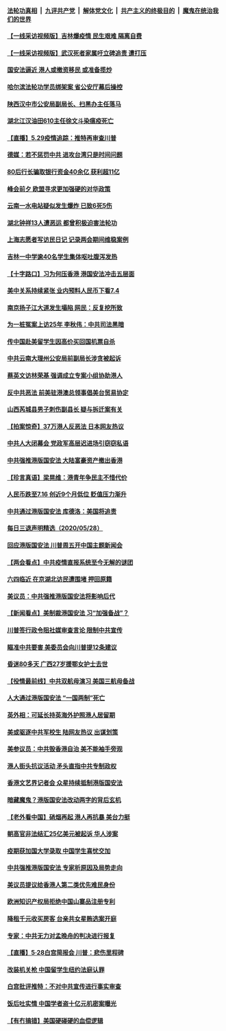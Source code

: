 

####  [法轮功真相](../../../../basic/blob/master/README.md?t=05292301) &nbsp;|&nbsp; [九评共产党](../../../../9ping.md/blob/master/README.md?t=05292301) &nbsp;|&nbsp; [解体党文化](../../../../jtdwh.md/blob/master/README.md?t=05292301)  &nbsp;|&nbsp; [共产主义的终极目的](../../../../gczydzjmd.md/blob/master/README.md?t=05292301) &nbsp;|&nbsp; [魔鬼在统治我们的世界](../../../../mgztzwmdsj.md/blob/master/README.md?t=05292301) 

#### [【一线采访视频版】吉林爆疫情 民生艰难 隔离自费](../pages/nsc413/n12145822.md?t=05292301) 

#### [【一线采访视频版】武汉死者家属吁立碑追责 遭打压](../pages/nsc413/n12146330.md?t=05292301) 

#### [国安法逼近 港人或撤资移民 或准备揽炒](../pages/nsc413/n12146423.md?t=05292301) 

#### [哈尔滨法轮功学员绑架案 省公安厅幕后操控](../pages/nsc413/n12144256.md?t=05292301) 

#### [陕西汉中市公安局副局长、扫黑办主任落马](../pages/nsc413/n12146028.md?t=05292301) 

#### [湖北江汉油田610主任徐文斗染瘟疫死亡](../pages/nsc413/n12145780.md?t=05292301) 


#### [【直播】5.29疫情追踪：推特再审查川普](../pages/nsc413/n12146172.md?t=05292301) 

#### [德媒：若不惩罚中共 进攻台湾只是时间问题](../pages/nsc413/n12146127.md?t=05292301) 

#### [80后行长骗取银行资金40余亿 获利超11亿](../pages/nsc413/n12146093.md?t=05292301) 

#### [峰会前夕 欧盟寻求更加强硬的对华政策](../pages/nsc413/n12146184.md?t=05292301) 

#### [云南一水电站疑似发生爆炸 已致6死5伤](../pages/nsc413/n12146280.md?t=05292301) 

#### [湖北钟祥13人遭恶运 都曾积极迫害法轮功](../pages/nsc413/n12143169.md?t=05292301) 

#### [上海志愿者写访民日记 记录两会期间维稳案例](../pages/nsc413/n12145915.md?t=05292301) 

#### [吉林一中学逾40名学生集体呕吐腹泻发热](../pages/nsc413/n12146129.md?t=05292301) 

#### [【十字路口】习为何压香港 港国安法冲击五层面](../pages/nsc413/n12145082.md?t=05292301) 

#### [美中关系持续紧张 业内预料人民币下看7.4](../pages/nsc413/n12145731.md?t=05292301) 

#### [南京扬子江大道发生塌陷 网民：反复挖所致](../pages/nsc413/n12145758.md?t=05292301) 

#### [为一桩冤案上访25年 李秋伟：中共司法黑暗](../pages/nsc413/n12144736.md?t=05292301) 

#### [传中国赴美留学生因高价买回国机票自杀](../pages/nsc413/n12145673.md?t=05292301) 

#### [中共云南大理州公安局前副局长涉贪被起诉](../pages/nsc413/n12145377.md?t=05292301) 

#### [蔡英文访林荣基 强调成立专案小组协助港人](../pages/nsc413/n12145540.md?t=05292301) 

#### [反中共恶法 前美驻港澳总领事倡美台贸易协定](../pages/nsc413/n12145344.md?t=05292301) 

#### [山西芮城县男子刺伤副县长 疑与拆迁案有关](../pages/nsc413/n12145174.md?t=05292301) 

#### [【拍案惊奇】37万港人反恶法 日本网友热议](../pages/nsc413/n12145197.md?t=05292301) 

#### [中共人大闭幕会 党政军高层迟进场引窃窃私语](../pages/nsc413/n12145345.md?t=05292301) 

#### [中共强推港版国安法 大陆富豪资产撤出香港](../pages/nsc413/n12145280.md?t=05292301) 

#### [【珍言真语】梁晃维：港青年争民主不惜代价](../pages/nsc413/n12144945.md?t=05292301) 

#### [人民币跌至7.16 创近9个月低位 贬值压力渐升](../pages/nsc413/n12144920.md?t=05292301) 

#### [中共通过港版国安法 库德洛：美国将追责](../pages/nsc413/n12144631.md?t=05292301) 

#### [每日三退声明精选（2020/05/28）](../pages/nsc413/n12145226.md?t=05292301) 

#### [回应港版国安法 川普周五开中国主题新闻会](../pages/nsc413/n12144528.md?t=05292301) 

#### [【两会看点】中共疫情直报系统至今无解的谜团](../pages/nsc413/n12143330.md?t=05292301) 

#### [六四临近 在京湖北访民遭围堵 押回原籍](../pages/nsc413/n12144940.md?t=05292301) 

#### [美议员：中共强推港版国安法将影响后代](../pages/nsc413/n12144481.md?t=05292301) 

#### [【新闻看点】美制裁港国安法 习“加强备战”？](../pages/nsc413/n12144168.md?t=05292301) 

#### [川普签行政令阻社媒审查言论 限制中共宣传](../pages/nsc413/n12144588.md?t=05292301) 

#### [瞄准中共要害 美委员会向川普提12条建议](../pages/nsc413/n12144699.md?t=05292301) 

#### [昏迷80多天 广西27岁援鄂女护士去世](../pages/nsc413/n12144770.md?t=05292301) 

#### [【役情最前线】中共双航母演习 美国三航母备战](../pages/nsc413/n12144826.md?t=05292301) 

#### [人大通过港版国安法 “一国两制”死亡](../pages/nsc413/n12144662.md?t=05292301) 

#### [英外相：可延长持英海外护照港人居留期](../pages/nsc413/n12144272.md?t=05292301) 

#### [美或驱逐中共军校生 陆网友热议 出谋划策](../pages/nsc413/n12144603.md?t=05292301) 

#### [美参议员：中共毁香港自治 美不能袖手旁观](../pages/nsc413/n12144562.md?t=05292301) 

#### [港人街头抗议活动 矛头直指中共专制政权](../pages/nsc413/n12144435.md?t=05292301) 

#### [香港文艺界记者会 众星持续抵制港版国安法](../pages/nsc413/n12144374.md?t=05292301) 

#### [暗藏魔鬼？港版国安法改动两字的背后玄机](../pages/nsc413/n12143841.md?t=05292301) 

#### [【老外看中国】硝烟再起 港人再抗暴 美台力挺](../pages/nsc413/n12144587.md?t=05292301) 

#### [朝高官非法结汇25亿美元被起诉 华人涉案](../pages/nsc413/n12144464.md?t=05292301) 

#### [疫期获加国大学录取 中国学生喜忧交加](../pages/nsc413/n12144361.md?t=05292301) 

#### [中共强推港版国安法 专家析原因及局势走向](../pages/nsc413/n12143965.md?t=05292301) 

#### [美议员提议给香港人第二类优先难民身份](../pages/nsc413/n12144343.md?t=05292301) 

#### [欧洲知识产权局拒绝中国山寨品注册专利](../pages/nsc413/n12144211.md?t=05292301) 

#### [降租千元收买房客 台亲共女星贿选案开庭](../pages/nsc413/n12141768.md?t=05292301) 

#### [专家：中共无力对孟晚舟的判决进行报复](../pages/nsc413/n12143938.md?t=05292301) 

#### [【直播】5·28白宫简报会 川普：悲伤里程碑](../pages/nsc413/n12143884.md?t=05292301) 

#### [改装机关枪 中国留学生纽约法庭认罪](../pages/nsc413/n12142409.md?t=05292301) 

#### [白宫批评推特：不对中共宣传进行事实审查](../pages/nsc413/n12143932.md?t=05292301) 

#### [饭后吐实情 中国学者盗十亿元机密案曝光](../pages/nsc413/n12144198.md?t=05292301) 

#### [【有冇搞错】美国硬碰硬的血偿逻辑](../pages/nsc413/n12144160.md?t=05292301) 

